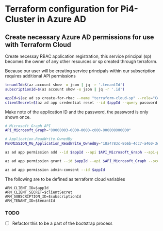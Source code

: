 # Terraform configuration for Pi4-Cluster in Azure AD

## Create necessary Azure AD permissions for use with Terraform Cloud

Create necessay RBAC application registration, this service principal (sp) becomes the owner of any other resources or sp created through terraform.

Because our user will be creating service principals within our subscription requires additional API permissions

```bash
tenantId=$(az account show -o json | jq -r '.tenantId')
subscriptionId=$(az account show -o json | jq -r '.id')

appId=$(az ad sp create-for-rbac --name "terraform-cloud-sp" --role="Contributor" --scopes="/subscriptions/$subscriptionId" --query appId -o tsv)
clientSecret=$(az ad app credential reset --id $appId --query password -o tsv)
```

Make note of the application ID and the password, the password is only shown once.

```bash
# Microsoft Graph API 
API_Microsoft_Graph="00000003-0000-0000-c000-000000000000"

# Application.ReadWrite.OwnedBy
PERMISSION_MG_Application_ReadWrite_OwnedBy="18a4783c-866b-4cc7-a460-3d5e5662c884"

az ad app permission add --id $appId --api $API_Microsoft_Graph --api-permissions $PERMISSION_MG_Application_ReadWrite_OwnedBy=Role

az ad app permission grant --id $appId --api $API_Microsoft_Graph --scope $PERMISSION_MG_Application_ReadWrite_OwnedBy

az ad app permission admin-consent --id $appId
```

The following are to be defined as terraform cloud variables

```env
ARM_CLIENT_ID=$appId
ARM_CLIENT_SECRET=$clientSecret
ARM_SUBSCRIPTION_ID=$subscriptionId
ARM_TENANT_ID=$tenantId
```

### TODO

- [ ] Refactor this to be a part of the bootstrap process
